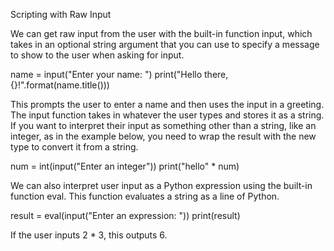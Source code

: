 Scripting with Raw Input

We can get raw input from the user with the built-in function input, which takes in an optional string argument that you can use to specify a message to show to the user when asking for input.

name = input("Enter your name: ")
print("Hello there, {}!".format(name.title()))

This prompts the user to enter a name and then uses the input in a greeting. The input function takes in whatever the user types and stores it as a string. If you want to interpret their input as something other than a string, like an integer, as in the example below, you need to wrap the result with the new type to convert it from a string.

num = int(input("Enter an integer"))
print("hello" * num)

We can also interpret user input as a Python expression using the built-in function eval. This function evaluates a string as a line of Python.

result = eval(input("Enter an expression: "))
print(result)

If the user inputs 2 * 3, this outputs 6.
